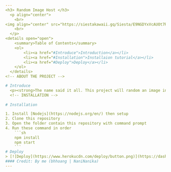 ```yaml
---
<h3> Random Image Host </h3>
  <p align="center">
    <br>
<img align="center" src="https://siestakawaii.gq/Siesta/E9NGDYxVcAUOt7R.jpg">
    <br>
  </p>
<details open="open">
    <summary>Table of Contents</summary>
    <ol>
        <li><a href="#Introduce">Introduction</a></li>
        <li><a href="#Installation">Installaion tutorial</a></li>
        <li><a href="#Deploy">Deploy</a></li>
    </ol>
  </details>
<!-- ABOUT THE PROJECT -->

# Introduce
  <p><strong>The name said it all. This project will random an image in your folder</strong></p>
  <!-- INSTALLATION -->
  
# Installation

1. Install [Nodejs](https://nodejs.org/en/) then setup
2. Clone this repository
3. Open the folder contain this repository with command prompt
4. Run these command in order
    ```sh
    npm install
    npm start
    ```
# Deploy
> [![Deploy](https://www.herokucdn.com/deploy/button.png)](https://dashboard.heroku.com/new?template=https%3A%2F%2Fgithub.com%2Fbhhoang%2Fself-hosted-random-image-api) (Not working rn)
#### Credit: By me (bhhoang | NaniNanika)
---
```


